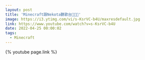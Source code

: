 ```yaml
---
layout: post
title: 'Minecraft跟Nekota聽歌台🎵🎶✨'
image: https://i3.ytimg.com/vi/s-KsrVC-b4U/maxresdefault.jpg
link: https://www.youtube.com/watch?v=s-KsrVC-b4U
date: 2022-04-25 00:00:02
tags:
  - Minecraft
---
```


{% youtube page.link %}
